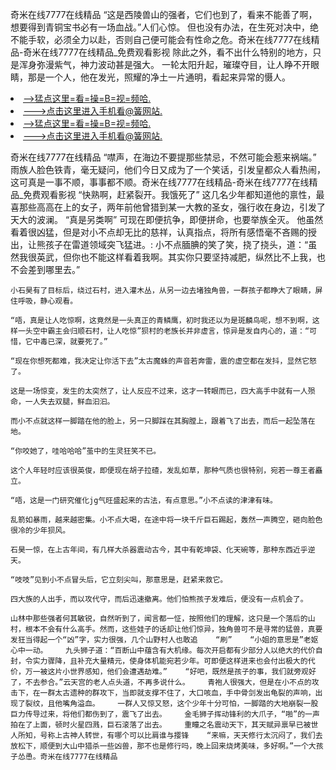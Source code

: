 奇米在线7777在线精品    “这是西陵兽山的强者，它们也到了，看来不能善了啊，想要得到青铜宝书必有一场血战。”人们心惊。    但也没有办法，在生死对决中，绝不能手软，必须全力以赴，否则自己便可能会有性命之危。奇米在线7777在线精品-奇米在线7777在线精品_免费观看影视    除此之外，看不出什么特别的地方，只是浑身弥漫紫气，神力波动甚是强大。    一轮太阳升起，璀璨夺目，让人睁不开眼睛，那是一个人，他在发光，照耀的净土一片通明，看起来异常的慑人。

<li><a href="http://tyflri195.sg925.xyz/#md_1026">-->猛点这里=看=操=B=视=频哈.</a></li>
<li><a href="http://tyflri195.sg925.xyz/#md_1026">--->点击这里进入手机看@簧网站.</a></li>





<li><a href="http://tyflri195.sg925.xyz/#md_1026">-->猛点这里=看=操=B=视=频哈.</a></li>
<li><a href="http://tyflri195.sg925.xyz/#md_1026">--->点击这里进入手机看@簧网站.</a></li>



奇米在线7777在线精品    “噤声，在海边不要提那些禁忌，不然可能会惹来祸端。”    雨族人脸色铁青，毫无疑问，他们今日又成为了一个笑话，引发皇都众人看热闹，这可真是一事不顺，事事都不顺。奇米在线7777在线精品-奇米在线7777在线精品_免费观看影视    “快熟啊，赶紧裂开。我饿死了”
    这几名少年都知道他的禀性，最喜那些高高在上的女子，两年前他曾猎到某一大教的圣女，强行收在身边，引发了天大的波澜。    “真是另类啊”    可现在即便抗争，即便拼命，也要举族全灭。    他虽然看着很凶猛，但是对小不点却无比的慈祥，认真指点，将所有感悟毫不吝赐的授出，让熊孩子在雷道领域突飞猛进。:    小不点腼腆的笑了笑，挠了挠头，道：“虽然我很英武，但你也不能这样看着我啊。其实你只要坚持减肥，纵然比不上我，也不会差到哪里去。”

    小石昊有了目标后，绕过石村，进入灌木丛，从另一边去堵独角兽，一群孩子都睁大了眼睛，屏住呼吸，静心观看。

    “唔，真是让人吃惊啊，这竟然是一头真正的青鳞鹰，初时我还以为是斑麟鸟呢，想不到啊，这样一头空中霸主会归顺石村，让人吃惊”狈村的老族长并非虚言，惊异是发自内心的，道：“可惜，它中毒已深，就要死了。”

    “现在你想死都难，我决定让你活下去”太古魔蛛的声音若奔雷，震的虚空都在发抖，显然它怒了。

    这是一场惊变，发生的太突然了，让人反应不过来，这才一转眼而已，四大高手中就有一人殒命，一人失去双腿，鲜血汩汩。

    而小不点就这样一脚踏在他的脸上，另一只脚踩在其胸膛上，跟着飞了出去，而后一起坠落在地。

    “你咬她了，哇哈哈哈”茧中的生灵狂笑不已。

    这个人年轻时应该很英俊，即便现在胡子拉碴，发乱如草，那种气质也很特别，宛若一尊王者矗立。

    “唔，这是一门研究催化jg气旺盛起来的古法，有点意思。”小不点读的津津有味。

    乱箭如暴雨，越来越密集。小不点大喝，在途中将一块千斤巨石踢起，轰然一声腾空，砸向脸色很冷的少年狈风。

    石昊一惊，在上古年间，有几样大杀器震动古今，其中有乾坤袋、化天碗等，那种东西近乎逆天。

    “吱吱”见到小不点冒头后，它立刻尖叫，那意思是，赶紧来救它。

    四大族的人出手，而以攻代守，而后迅速撤离。他们怕熊孩子发难后，便没有一点机会了。

    山林中那些强者何其敏锐，自然听到了，闻言都一怔，按照他们的理解，这只是一个落后的山村，根本不会有什么高手。然而，这些娃子的话却让他们惊异，独角兽可不是寻常的猛兽，真要发狂当得起一个“凶”字，实力很强，几个山野村人也敢追    “刷”    “小姐的意思是”老妪心中一动。    九头狮子道：“百断山中蕴含有大机缘。每次开启都有少部分人以绝大的代价自封，令实力骤降，且补充大量精元，使身体机能宛若少年。可即便这样进来也会付出极大的代价，万一被这片小世界感知，他们会遭遇劫难。”    “好吧，既然是孩子的事，我们就旁观好了，不去参合。”云天宫的老人点头道，不再多说什么。    青袍人很强大，但是在小不点的攻击下，在一群太古遗种的群攻下，当即就支撑不住了，大口咳血，手中骨剑发出龟裂的声响，出现了裂纹，且他嘴角溢血。    一群人又惊又怒，这个少年十分可怕，一脚踏的大地崩裂一股巨力传导过来，将他们都伤到了，震飞了出去。    金毛狮子挥动锋利的大爪子，“啪”的一声拍在了上面，顿时火星四溅，巨石滚落了出去。    重瞳之名震动天下，其天赋异禀早已被世人所知，号称上古神人转世，有哪个可以比肩谁与撄锋    “来嘛，天天修行太沉闷了，我们去放松下，顺便到大山中猎杀一些凶兽，那不也是修行吗，晚上回来烧烤美味，多好啊。”一个大孩子怂恿。奇米在线7777在线精品
